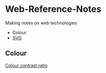 # Web-Reference-Notes

Making notes on web technologies

* Colour
* [SVG](/SVG/)


## Colour

[Colour contrast ratio](http://leaverou.github.io/contrast-ratio/)
